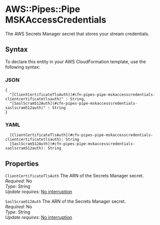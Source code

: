 # AWS::Pipes::Pipe MSKAccessCredentials<a name="aws-properties-pipes-pipe-mskaccesscredentials"></a>

The AWS Secrets Manager secret that stores your stream credentials\.

## Syntax<a name="aws-properties-pipes-pipe-mskaccesscredentials-syntax"></a>

To declare this entity in your AWS CloudFormation template, use the following syntax:

### JSON<a name="aws-properties-pipes-pipe-mskaccesscredentials-syntax.json"></a>

```
{
  "[ClientCertificateTlsAuth](#cfn-pipes-pipe-mskaccesscredentials-clientcertificatetlsauth)" : String,
  "[SaslScram512Auth](#cfn-pipes-pipe-mskaccesscredentials-saslscram512auth)" : String
}
```

### YAML<a name="aws-properties-pipes-pipe-mskaccesscredentials-syntax.yaml"></a>

```
  [ClientCertificateTlsAuth](#cfn-pipes-pipe-mskaccesscredentials-clientcertificatetlsauth): String
  [SaslScram512Auth](#cfn-pipes-pipe-mskaccesscredentials-saslscram512auth): String
```

## Properties<a name="aws-properties-pipes-pipe-mskaccesscredentials-properties"></a>

`ClientCertificateTlsAuth` <a name="cfn-pipes-pipe-mskaccesscredentials-clientcertificatetlsauth"></a>
The ARN of the Secrets Manager secret\.  
_Required_: No  
_Type_: String  
_Update requires_: [No interruption](https://docs.aws.amazon.com/AWSCloudFormation/latest/UserGuide/using-cfn-updating-stacks-update-behaviors.html#update-no-interrupt)

`SaslScram512Auth` <a name="cfn-pipes-pipe-mskaccesscredentials-saslscram512auth"></a>
The ARN of the Secrets Manager secret\.  
_Required_: No  
_Type_: String  
_Update requires_: [No interruption](https://docs.aws.amazon.com/AWSCloudFormation/latest/UserGuide/using-cfn-updating-stacks-update-behaviors.html#update-no-interrupt)
